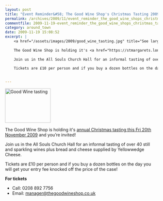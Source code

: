 ```yaml
---
layout: post
title: "Event Reminder&#58; The Good Wine Shop's Christmas Tasting 2009 "
permalink: /archives/2009/11/event_reminder_the_good_wine_shops_christmas_tasti.html
commentfile: 2009-11-19-event_reminder_the_good_wine_shops_christmas_tasti
category: around_town
date: 2009-11-19 15:08:52
excerpt: |
    <a href="/assets/images/2009/good_wine_tasting.jpg" title="See larger version of - Good Wine tasting"><img src="/assets/images/2009/good_wine_tasting_thumb.jpg" width="150" height="113" alt="Good Wine tasting" class="photo right" /></a>
    
    The Good Wine Shop is holding it's <a href="https://stmargarets.london/event/event/200705142317">annual Christmas tasting this Fri 20th November 2009</a> and you’re invited!
    
    Join us in the All Souls Church Hall for an informal tasting of over 40 still and sparkling wines plus bread and cheese supplied by Yellowwedge Cheese.
    
    Tickets are £10 per person and if you buy a dozen bottles on the day you will get your entry fee knocked off the price of the case! 
    

---
```


<a href="/assets/images/2009/good_wine_tasting.jpg" title="See larger version of - Good Wine tasting"><img src="/assets/images/2009/good_wine_tasting_thumb.jpg" width="150" height="113" alt="Good Wine tasting" class="photo right" /></a>

The Good Wine Shop is holding it's [annual Christmas tasting this Fri 20th November 2009](https://stmargarets.london/event/event/200705142317) and you’re invited!

Join us in the All Souls Church Hall for an informal tasting of over 40 still and sparkling wines plus bread and cheese supplied by Yellowwedge Cheese.

Tickets are £10 per person and if you buy a dozen bottles on the day you will get your entry fee knocked off the price of the case!

**For tickets**

-   Call: 0208 892 7756
-   Email: <manager@thegoodwineshop.co.uk>
